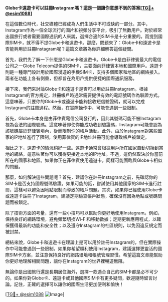 **Globe卡遠遊卡可以註冊Instagram嗎？這是一個讓你意想不到的答案[[TG💪+ @esim1088](https://t.me/s/esim1088)]**

在這個數位時代，社交媒體已經成為人們生活中不可或缺的一部分。其中，Instagram作為一個全球流行的圖片和視頻分享平台，吸引了無數用戶。對於經常出國旅行或者需要國際通訊的人來說，選擇合適的SIM卡是十分重要的。而提到國際SIM卡，就不得不提Globe卡和遠遊卡。那麼，問題來了：Globe卡和遠遊卡是否能夠用於註冊Instagram呢？這篇文章將為你詳細解答這個疑問。

首先，我們先了解一下什麼是Globe卡和遠遊卡。Globe卡是由菲律賓最大的電信公司之一Globe Telecom提供的SIM卡，主要面向菲律賓本地和國際用戶。遠遊卡則是一種專門設計用於國際漫遊的手機SIM卡，支持多個國家和地區的網絡接入。兩者在功能上各有側重，但都旨在為用戶提供便捷的國際通訊服務。

接下來，我們來討論Globe卡和遠遊卡是否可以用於註冊Instagram。根據Instagram的官方規定，註冊帳戶時通常需要提供有效的電話號碼作為驗證方式。這意味著，只要你的Globe卡或遠遊卡能夠接收短信驗證碼，就可以完成Instagram的註冊過程。然而，在實際操作中，可能會遇到一些限制。

首先，Globe卡本身是由菲律賓電信公司發行的，因此其號碼可能不被Instagram視為合法的國際號碼。這意味著即使你能成功收到驗證碼，Instagram可能會認為該號碼屬於菲律賓境內，從而限制你的帳戶活動。此外，由於Instagram對某些國家的IP地址進行了限制，使用菲律賓的IP地址註冊可能會導致帳戶被鎖定。

相比之下，遠遊卡的情況稍好一些。遠遊卡通常會根據用戶所在國家自動切換到當地的網絡，這意味著你可以獲得更接近本地的IP地址。不過，這仍然取決於你當前所在的國家和地區。如果你正在菲律賓使用遠遊卡，同樣可能面臨與Globe卡相似的問題。

那麼，如何解決這些問題呢？首先，建議你在註冊Instagram之前，先確認你的SIM卡是否支持國際號碼驗證。如果可能的話，嘗試使用其他國家的SIM卡進行註冊，這樣可以避免因地點限制而導致的帳戶問題。其次，如果你已經使用Globe卡或遠遊卡註冊了Instagram，建議定期檢查帳戶狀態，確保沒有因為地點或號碼問題而被鎖定。

除了技術方面的考量，還有一些小技巧可以幫助你更好地使用Instagram。例如，保持良好的網路環境，避免頻繁切換Wi-Fi和移動數據；定期更新應用程式，以確保獲得最新的功能和安全性；以及遵守Instagram的社區規則，以免因違反規定而被封禁。

總結來說，Globe卡和遠遊卡在理論上是可以用於註冊Instagram的，但在實際操作中可能會遇到一些限制。如果你希望順利使用Instagram，建議選擇更靈活的國際SIM卡方案，並注意保持良好的網路環境和帳號管理習慣。希望這篇文章能幫助你更好地理解相關問題，讓你在Instagram的世界裡暢遊無阻。

無論你是出國旅行還是長期居住海外，選擇一款適合自己的SIM卡都是必不可少的。如果你對Globe卡、遠遊卡或其他國際SIM卡有更多疑問，歡迎隨時留言討論。記住，正確的選擇可以讓你的國際生活更加便利和愉快！

[[TG💪+ @esim1088](https://t.me/s/esim1088) ![Image](https://i.postimg.cc/4NQfJmqS/Snipaste-2025-05-13-00-14-12.png)]